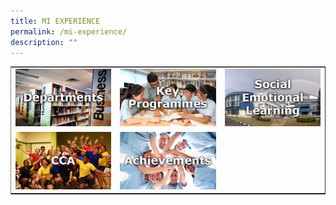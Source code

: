 ```yaml
---
title: MI EXPERIENCE
permalink: /mi-experience/
description: ""
---
```

<table style="border-collapse: collapse; width: 100%;" border="1">
<tbody>
<tr>
<td style="width: 33.3333%; text-align: center; border: 0px;"><a href="/mi-experience/departments"><img src="/images/miexp1.png"></a><a href="/mi-experience/departments"></a></td>
<td style="width: 33.3333%; text-align: center; border: 0px;"><a href="/mi-experience/key-programmes"><img src="/images/miexp2.png"></a><a href="/mi-experience/key-programmes"></a></td>
<td style="width: 33.3333%; text-align: center; border: 0px;"><a href="/mi-experience/social-emotional-learning"><img src="/images/miexp3.png"></a><a href="/mi-experience/social-emotional-learning"></a></td>
</tr>
<tr>
<td style="width: 33.3333%; text-align: center; border: 0px;"><a href="/mi-experience/cca"><img src="/images/miexp4.png"></a><a href="/mi-experience/cca"></a></td>
<td style="width: 33.3333%; text-align: center; border: 0px;"><a href="/mi-experience/achievements"><img src="/images/miexp5.png"></a><a href="/mi-experience/achievements"></a></td>
<td style="width: 33.3333%; text-align: center; border: 0px;"></td>
</tr>
</tbody>
</table>